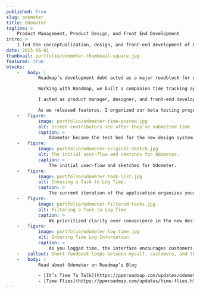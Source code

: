 ```yaml
---
published: true
slug: odometer
title: Odometer
tagline: >
    Product Management, Product Design, and Front End Development
intro: >
    I led the conceptualization, design, and front-end development of Roadmap’s tool for accurate time tracking.
date: 2015-06-01
thumbnail: portfolio/odometer-thumbnail-square.jpg
featured: true
blocks:
    -   body: |
            Roadmap’s development debt acted as a major roadblock for quick delivery of features to customers, and designers could not touch the codebase.

            Working with Roadmap, we built a companion time tracking app in Ember. This allowed Roadmap to leave its legacy codebase behind and enabled quick collaboration and iteration. I developed reusable processes for Roadmap to use on future projects.

            I acted as product manager, designer, and front-end developer, allowing me to guide features from conception to implementation in Ember, our chosen front-end framework. I sequenced releases, wrote tests, configured servers, and setup a continuous integration process.

            As we released features, I organized our beta testing program to work with existing customers to incorporate their feedback into the next iteration.
    -   figure:
            image: portfolio/odometer-time-posted.jpg
            alt: Screen contributors see after they’ve submitted time
            caption: >
                Odometer became the test bed for the new design system, development technologies, and writing style.
    -   figure:
            image: portfolio/odometer-original-sketch.jpg
            alt: The initial user-flow and sketches for Odometer.
            caption: >
                The initial user-flow and sketches for Odometer.
    -   figure:
            image: portfolio/odometer-task-list.jpg
            alt: Choosing a Task to Log Time.
            caption: >
                The current iteration of the application organizes your tasks by due date, putting important tasks front and center.
    -   figure:
            image: portfolio/odometer-filtered-tasks.jpg
            alt: Filtering a Task to Log Time
            caption: >
                We prioritized clarity over convenience in the new design language. Even the hover state placeholder text had different placeholder text to inform customers what action they could expect.
    -   figure:
            image: portfolio/odometer-log-time.jpg
            alt: Entering Time Log Information
            caption: >
                As you logged time, the interface encourages customers to complete the four data fields needed for logging time.
    -   callout: Short feedback loops between myself, customers, and the lead developer made it easy to test the new design system and development process. Roadmap has applied the processes I defined on Odometer to all their development projects.
    -   body: |
            Read about Odometer on Roadmap’s Blog

            - [It’s Time To Talk](https://ppmroadmap.com/updates/odometer-introduction.html)
            - [Time Flies](https://ppmroadmap.com/updates/time-flies.html)
---
```


<!-- - Development platform made it difficult to release new features
- built on old technology
- untouchable by designers

- Roadmap works best with accurate data. Actual time useful
- Existing time tracking interface was inconsistent and difficult
- Who likes tracking time

- Fast design & development cycles that we could test with customers
- Iterated on Features

- Designed as timer first, customer feedback focused on tracking historical time
- Released updates every week
- Planned, Designed, and implemented design for all features -->

